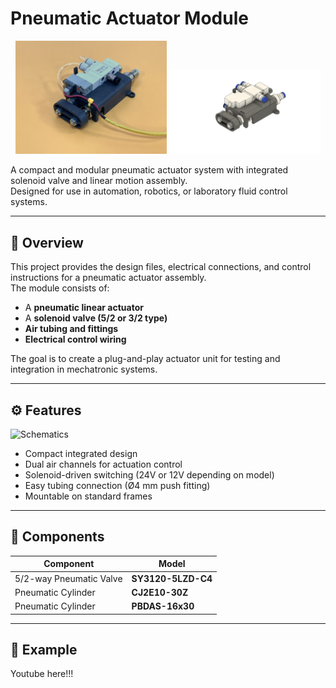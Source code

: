 # Pneumatic Actuator Module

<p align="center">
  <img src="./images/dual_stroke_vacuum_generator%20.jpg" width="48%" />
  <img src="./images/dual_stroke_vacuum_generator(rendered).png" width="48%" />
</p>


A compact and modular pneumatic actuator system with integrated solenoid valve and linear motion assembly.  
Designed for use in automation, robotics, or laboratory fluid control systems.

---

## 📘 Overview

This project provides the design files, electrical connections, and control instructions for a pneumatic actuator assembly.  
The module consists of:
- A **pneumatic linear actuator**  
- A **solenoid valve (5/2 or 3/2 type)**  
- **Air tubing and fittings**  
- **Electrical control wiring**

The goal is to create a plug-and-play actuator unit for testing and integration in mechatronic systems.

---

## ⚙️ Features
![Schematics](./schematics/Schematics.png)
- Compact integrated design  
- Dual air channels for actuation control  
- Solenoid-driven switching (24V or 12V depending on model)  
- Easy tubing connection (Ø4 mm push fitting)  
- Mountable on standard frames  
---

## 🧩 Components

| Component | Model |
|------------|--------|
| 5/2-way Pneumatic Valve | **SY3120-5LZD-C4** |
| Pneumatic Cylinder | **CJ2E10-30Z** |
| Pneumatic Cylinder | **PBDAS-16x30** |
---

## 🧠 Example
Youtube here!!!
